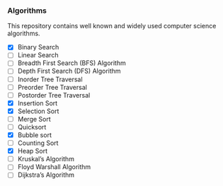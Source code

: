 ### Algorithms
This repository contains well known and widely used computer science algorithms.

- [x] Binary Search
- [ ] Linear Search
- [ ] Breadth First Search (BFS) Algorithm
- [ ] Depth First Search (DFS) Algorithm
- [ ] Inorder Tree Traversal 
- [ ] Preorder Tree Traversal 
- [ ] Postorder Tree Traversal 
- [x] Insertion Sort
- [x] Selection Sort
- [ ] Merge Sort
- [ ] Quicksort
- [x] Bubble sort
- [ ] Counting Sort
- [x] Heap Sort
- [ ] Kruskal’s Algorithm
- [ ] Floyd Warshall Algorithm
- [ ] Dijkstra’s Algorithm
